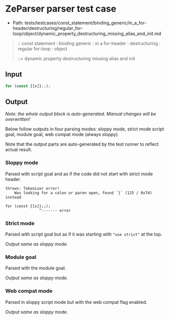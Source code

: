 # ZeParser parser test case

- Path: tests/testcases/const_statement/binding_generic/in_a_for-header/destructuring/regular_for-loop/object/dynamic_property_destructuring_missing_alias_and_init.md

> :: const statement : binding generic : in a for-header : destructuring : regular for-loop : object
>
> ::> dynamic property destructuring missing alias and init

## Input

`````js
for (const {[x]};;);
`````

## Output

_Note: the whole output block is auto-generated. Manual changes will be overwritten!_

Below follow outputs in four parsing modes: sloppy mode, strict mode script goal, module goal, web compat mode (always sloppy).

Note that the output parts are auto-generated by the test runner to reflect actual result.

### Sloppy mode

Parsed with script goal and as if the code did not start with strict mode header.

`````
throws: Tokenizer error!
    Was looking for a colon or paren open, found `}` (125 / 0x7d) instead

for (const {[x]};;);
               ^------- error
`````

### Strict mode

Parsed with script goal but as if it was starting with `"use strict"` at the top.

_Output same as sloppy mode._

### Module goal

Parsed with the module goal.

_Output same as sloppy mode._

### Web compat mode

Parsed in sloppy script mode but with the web compat flag enabled.

_Output same as sloppy mode._

